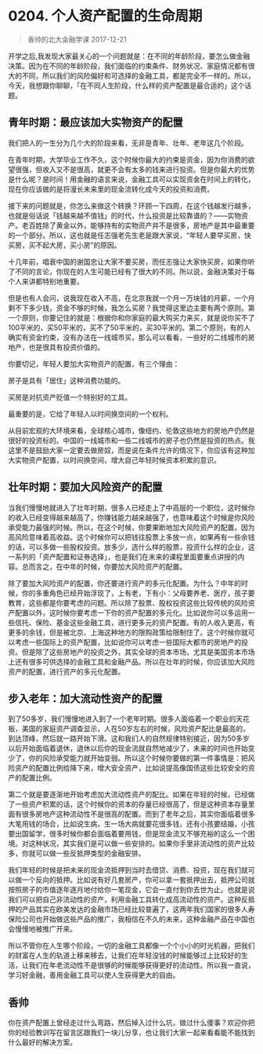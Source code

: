 # 0204. 个人资产配置的生命周期

> 香帅的北大金融学课
2017-12-21

开学之后,我发现大家最关心的一个问题就是：在不同的年龄阶段，要怎么做金融决策。因为在不同的年龄阶段，我们面临的约束条件、财务状况、家庭情况都有很大的不同，所以我们的风险偏好和可选择的金融工具，都是完全不一样的。所以，今天，我想跟你聊聊，「在不同人生阶段，什么样的资产配置是最合适的」这个话题。

## 青年时期：最应该加大实物资产的配置

我们把人的一生分为几个大的阶段来看，无非是青年、壮年、老年这几个阶段。

在青年时期，大学毕业工作不久，这个时候你最大的约束是资金，因为你消费的欲望很强，但收入又不是很高，就更不会有太多的钱来进行投资。但是你最大的优势是什么呢？是时间！用金融的语言来说，金融工具可以实现资金在时间上的转化，现在你应该做的是将漫长未来里的现金流转化成今天的投资和消费。

接下来的问题就是，你怎么来做这个转换？环顾一下四周，在这个钱越发行越多，也就是俗话说「钱越来越不值钱」的时代，什么投资是比较靠谱的？——实物资产。老百姓除了黄金以外，能够持有的实物资产并不是很多，房地产是其中最重要的一个部分。所以，这也就是任志强老先生老是跟大家说，“年轻人要早买房，快买房，买不起大房，买小房”的原因。

十几年前，唱衰中国的谢国忠让大家不要买房，而任志强让大家快买房，如果你听了不同的言论，你现在的人生可能已经有了很大的不同。所以说，金融决策对于每个人来讲都特别地重要。

但是也有人会问，说我现在收入不高，在北京我就一个月一万块钱的月薪，一个月剩不下多少钱，资金不够的时候，我怎么买房？我觉得这里边主要有两个原则。第一个原则，你要记住的就是：根据你和你家庭的最大购买力来买，就是说你买不了100平米的，买50平米的，买不了50平米的，买30平米的。第二个原则，有的人确实有资金约束，没有办法在一线城市买，那么可以看看，一些好的二线城市的房地产，也是很具有投资价值的。

你要切记，年轻人要加大实物资产的配置，有三个理由：

房子是具有「居住」这种消费功能的。

买房是对抗资产贬值一个特别好的工具。

最重要的是，它给了年轻人以时间换空间的一个权利。

从目前宏观的大环境来看，全球核心城市，像纽约、伦敦这些地方的房地产仍然是很好的投资标的。中国的一线城市和一些二线城市的房子也仍然是投资的热点。我这里不是鼓励大家一定要去做房奴，而是说在条件允许的情况下，你应该有这种加大实物资产配置，以时间换空间，增大自己年轻时候资本积累的意识。

## 壮年时期：要加大风险资产的配置

当我们慢慢地就进入了壮年时期，很多人已经走上了中高层的一个职位，这时候你的收入已经变得越来越高了，你赚钱能力越来越强了，也意味着这个时候是你风险承受能力最强的时候。所以，在这个时候，你要果断地加大风险资产的配置。因为高风险意味着高收益。这个时候你可以把钱往股票上多放一点，如果再有一些余钱的话，可以多做一些股权投资。放多少，选什么样的股票，投资什么样的企业，这一系列的「资产配置和证券选择」，也是我们在未来的课程里面要重点讲授的内容。总而言之，在中年的时候，你要加大风险资产的配置。

除了要加大风险资产的配置，你还要进行资产的多元化配置。为什么？中年的时候，你的多重角色已经开始浮现了，上有老，下有小：父母要养老、医疗，孩子要教育，这些都是你要考虑的问题。所以除了股票、股权投资这些比较传统的风险资产配置以外，这时候你要考虑一下你的资产配置的多元化。比如说你可以多运用一些信托、保险、基金这些金融工具，进行更多元的资产配置。有的人收入更高，有更多的余钱，但是被北京、上海这种地方的限购政策给限制住了。这个时候你就可以考虑一些国际上的资产配置，比如说你可以考虑一些国际大都市的房地产的投资。但是除了这些房地产的投资之外，其实全球的资本市场，尤其是美国资本市场上还有很多可供选择的金融工具和金融产品。所以在壮年的时候，你应该加大风险资产的配置，进行资产的多元化配置。

## 步入老年：加大流动性资产的配置

到了50多岁，我们慢慢地进入到了一个老年时期。很多人面临着一个职业的天花板，美国的家庭资产调查显示，人在50岁左右的时候，风险资产配比是最高的，到达顶峰，然后就一路开始下滑。这和我们人的自然规律特别接近，因为50多岁以后开始面临着退休，退休以后你的现金流就自然地减少了，未来的时间也开始变少了，你的风险承受能力就开始变弱。所以这个时候你要做的第一件事情是：把风险资产的配置比例给降下来，增大安全资产，比如说提高像国债这些比较安全的资产的配置比例。

第二个就是要逐渐地开始考虑加大流动性资产的配比。如果在年轻的时候，已经做了一些资产积累的话，这个时候你的资本的存量已经很高了，但是这种资本存量里面有很多房地产这种流动性不是很高的配置。而到了老年之后，其实你面临着很多大笔用钱的场合，比如说生病，生一场大病就要花很多钱，还有小孩要结婚，小孩要出国留学，很多时候你都会面临着要用钱，但是现金流又不够充裕的这么一个困境。对这种状况，其实我们是可以做一些安排的。如果你手里非流动性的资产比较多，你就可以做一些反抵押类型的金融安排。

我们年轻的时候是把未来的现金流抵押到当时去借贷、消费、投资，现在我们就可以做一个反向的抵押。比如说有好几套房产，你可以拿一套抵押出去，抵押公司就按照房子的市值逐年逐月地付给你一笔现金，它会一直付到你去世为止。也就是说我们可以把自己非流动性的资产，利用金融工具转化成高流动性的资产。这种反抵押的产品其实在欧美发达的金融市场已经比较普遍了，这两年我们国家的很多人寿保险公司也开始做这些产品的推广，我相信在不久的未来，这种金融产品在中国也会慢慢地被推广开来。

所以不管你在人生哪个阶段，一切的金融工具都像一个个小小的时光机器，把我们的财富在人生的轨道上移来移去，让我们在年轻没钱的时候能够过上比较好的生活，让我们在年老流动性不是很够的时候能够获得更好的流动性。所以我一直说，学习好金融，善用金融工具可以使人生获得更大的自由。

## 香帅

你在资产配置上曾经走过什么弯路，然后掉入过什么坑，做过什么傻事？欢迎你把你的经验教训写在留言区跟我们一块儿分享，也让我们大家一起来看看能不能找到什么最好的解决方案。